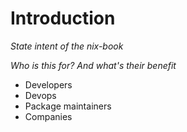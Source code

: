 # Introduction

*State intent of the nix-book*

*Who is this for? And what's their benefit*
- Developers
- Devops
- Package maintainers
- Companies
